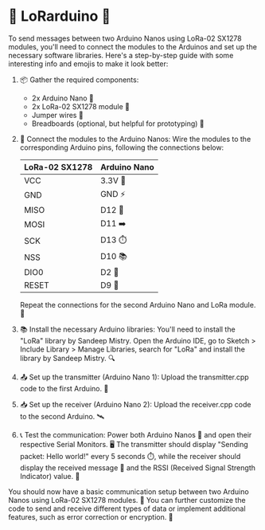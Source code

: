 # 📡 LoRarduino 🤖

To send messages between two Arduino Nanos using LoRa-02 SX1278 modules, you'll need to connect the modules to the Arduinos and set up the necessary software libraries. Here's a step-by-step guide with some interesting info and emojis to make it look better:

1. 📦 Gather the required components:
   - 2x Arduino Nano 🧠
   - 2x LoRa-02 SX1278 module 📡
   - Jumper wires 🌈
   - Breadboards (optional, but helpful for prototyping) 🍞

2. 🔌 Connect the modules to the Arduino Nanos:
   Wire the modules to the corresponding Arduino pins, following the connections below:

   LoRa-02 SX1278 | Arduino Nano
   ---------------|--------------
   VCC            | 3.3V 🔋
   GND            | GND ⚡
   MISO           | D12 🔄
   MOSI           | D11 ➡️
   SCK            | D13 ⏱️
   NSS            | D10 📚
   DIO0           | D2 🚪
   RESET          | D9 🔄

   Repeat the connections for the second Arduino Nano and LoRa module. 🔄

3. 📚 Install the necessary Arduino libraries:
   You'll need to install the "LoRa" library by Sandeep Mistry. Open the Arduino IDE, go to Sketch > Include Library > Manage Libraries, search for "LoRa" and install the library by Sandeep Mistry. 🔍

4. 📤 Set up the transmitter (Arduino Nano 1):
   Upload the transmitter.cpp code to the first Arduino. 🚀
   
5. 📥 Set up the receiver (Arduino Nano 2):
   Upload the receiver.cpp code to the second Arduino. 🛰️
   
6. 📞 Test the communication:
   Power both Arduino Nanos 🔌 and open their respective Serial Monitors. 🖥️ The transmitter should display "Sending packet: Hello world!" every 5 seconds ⏱️, while the receiver should display the received message 📨 and the RSSI (Received Signal Strength Indicator) value. 📶

You should now have a basic communication setup between two Arduino Nanos using LoRa-02 SX1278 modules. 🎉 You can further customize the code to send and receive different types of data or implement additional features, such as error correction or encryption. 🔐
